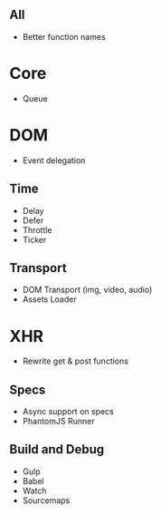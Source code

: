 ## All

* Better function names


# Core

* Queue


# DOM

* Event delegation


## Time

* Delay
* Defer
* Throttle
* Ticker


## Transport

* DOM Transport (img, video, audio)
* Assets Loader


# XHR

* Rewrite get & post functions


## Specs

* Async support on specs
* PhantomJS Runner


## Build and Debug

* Gulp
* Babel
* Watch
* Sourcemaps
